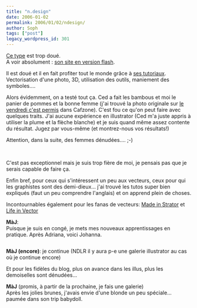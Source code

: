 ```yaml
---
title: "n.design"
date: 2006-01-02
permalink: 2006/01/02/ndesign/
author: Soph
tags: ["post"]
legacy_wordpress_id: 301
---
```


[Ce type](http://www.ndesign-studio.com/) est trop doué. <br />
A voir absolument&nbsp;: [son site en version flash](http://www.ndesign-studio.com/flash/index.htm).

Il est doué et il en fait profiter tout le monde grâce à [ses tutoriaux](http://www.ndesign-studio.com/resources/tutorials/index.htm). Vectorisation d'une photo, 3D, utilisation des outils, maniement des symboles....

Alors évidemment, on a testé tout ça. Ced a fait les bambous et moi le panier de pommes et la bonne femme (j'ai trouvé la photo originale sur [le vendredi c'est permis](http://www.cafzone.net/ipb/index.php?showforum=34) dans Cafzone). C'est fou ce qu'on peut faire avec quelques traits. J'ai aucune expérience en illustrator (Ced m'a juste appris à utiliser la plume et la flèche blanche) et je suis quand même assez contente du résultat. Jugez par vous-même (et montrez-nous vos résultats!)

Attention, dans la suite, des femmes dénudées.... ;-)

<!-- excerpt -->

<img src="https://64k.be/wp-content/uploads/2006/infographie/bamboulaaa.jpg" alt="" />

<img src="https://64k.be/wp-content/uploads/2006/infographie/pommes2.jpg" alt="" />

<img src="https://64k.be/wp-content/uploads/2006/infographie/belinda2.gif" alt="" /> <br />
C'est pas exceptionnel mais je suis trop fière de moi, je pensais pas que je serais capable de faire ça.

Enfin bref, pour ceux qui s'intéressent un peu aux vecteurs, ceux pour qui les graphistes sont des demi-dieux... j'ai trouvé les tutos super bien expliqués (faut un peu comprendre l'anglais) et on apprend plein de choses.

Incontournables également pour les fanas de vecteurs: [Made in Strator](http://www.made-in-strator.com/v2/) et [Life in Vector](http://www.lifeinvector.com/index2.html)

__MàJ__:<br />
Puisque je suis en congé, je mets mes nouveaux apprentissages en pratique. Après Adriana, voici Johanna.

<img src="https://64k.be/wp-content/uploads/2006/infographie/joanna2.gif" alt="" />

__MàJ (encore)__: je continue (NDLR il y aura p-e une galerie illustrator au cas où je continue encore)

<img src="https://64k.be/wp-content/uploads/2006/infographie/angelina.gif" alt="" /><br />
Et pour les fidèles du blog, plus on avance dans les illus, plus les demoiselles sont dénudées...

__MàJ__ (promis, à partir de la prochaine, je fais une galerie)<br />
Après les jolies brunes, j'avais envie d'une blonde un peu spéciale... paumée dans son trip babydoll.

<img src="https://64k.be/wp-content/uploads/2006/infographie/lydia.gif" alt="" />
